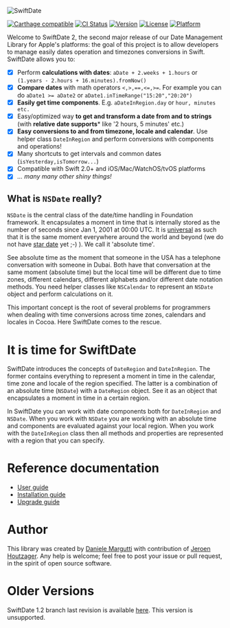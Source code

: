 ![SwiftDate](https://raw.githubusercontent.com/malcommac/SwiftDate/master/swiftdate-logo.png)

[![Carthage compatible](https://img.shields.io/badge/Carthage-compatible-4BC51D.svg?style=flat)](https://github.com/Carthage/Carthage) [![CI Status](https://travis-ci.org/malcommac/SwiftDate.svg)](https://travis-ci.org/malcommac/SwiftDate) [![Version](https://img.shields.io/cocoapods/v/SwiftDate.svg?style=flat)](http://cocoadocs.org/docsets/SwiftDate) [![License](https://img.shields.io/cocoapods/l/SwiftDate.svg?style=flat)](http://cocoadocs.org/docsets/SwiftDate) [![Platform](https://img.shields.io/cocoapods/p/SwiftDate.svg?style=flat)](http://cocoadocs.org/docsets/SwiftDate)

Welcome to SwiftDate 2, the second major release of our Date Management Library for Apple's platforms: the goal of this project is to allow developers to manage easily dates operation and timezones conversions in Swift. SwiftDate allows you to:
- [x] Perform **calculations with dates**: `aDate + 2.weeks + 1.hours` or `(1.years - 2.hours + 16.minutes).fromNow()`
- [x] **Compare dates** with math operators `<,>,==,<=,>=`. For example you can do `aDate1 >= aDate2` or `aDate1.inTimeRange("15:20","20:20")`
- [x] **Easily get time components**. E.g. `aDateInRegion.day` or `hour, minutes etc.`
- [x] Easy/optimized way **to get and transform a date from and to strings** (with **relative date supports*** like '2 hours, 5 minutes' etc.)
- [x] **Easy conversions to and from timezone, locale and calendar**. Use helper class `DateInRegion` and perform conversions with components and operations!
- [x] Many shortcuts to get intervals and common dates (`isYesterday,isTomorrow...`)
- [x] Compatible with Swift 2.0+ and iOS/Mac/WatchOS/tvOS platforms
- [x] _... many many other shiny things!_

## What is `NSDate` really?
`NSDate` is the central class of the date/time handling in Foundation framework. It encapsulates a moment in time that is  internally stored as the number of seconds since Jan 1, 2001 at 00:00 UTC. It is [universal](http://en.wikipedia.org/wiki/Coordinated_Universal_Time) as such that it is the same moment everywhere around the world and beyond (we do not have [star date](https://en.wikipedia.org/wiki/Stardate) yet ;-) ). We call it 'absolute time'.

See absolute time as the moment that someone in the USA has a telephone conversation with someone in Dubai. Both have that conversation at the same moment (absolute time) but the local time will be different due to time zones, different calendars, different alphabets and/or different date notation methods. You need helper classes like `NSCalendar` to represent an `NSDate` object and perform calculations on it.

This important concept is the root of several problems for programmers when dealing with time conversions across time zones, calendars and locales in Cocoa. Here SwiftDate comes to the rescue.

# It is time for SwiftDate

SwiftDate introduces the concepts of `DateRegion` and `DateInRegion`. The former contains everything to represent a moment in time in the calendar, time zone and locale of the region specified. The latter is a combination of an absolute time (`NSDate`) with a `DateRegion` object. See it as an object that encapsulates a moment in time in a certain region.

In SwiftDate you can work with date components both for `DateInRegion` and `NSDate`.
When you work with `NSDate` you are working with an absolute time and components are evaluated against your local region. When you work with the `DateInRegion` class then all methods and properties are represented with a region that you can specify.


# Reference documentation
- [User guide](./Documentation/UserGuide.md)
- [Installation guide](./Documentation/Installation.md)
- [Upgrade guide](./Documentation/UpgradeGuide.md)


# Author
This library was created by [Daniele Margutti](https://github.com/malcommac) with contribution of [Jeroen Houtzager](https://github.com/Hout). Any help is welcome; feel free to post your issue or pull request, in the spirit of open source software.

# Older Versions
SwiftDate 1.2 branch last revision is available [here](https://github.com/malcommac/SwiftDate/releases/tag/1.2). This version is unsupported.
